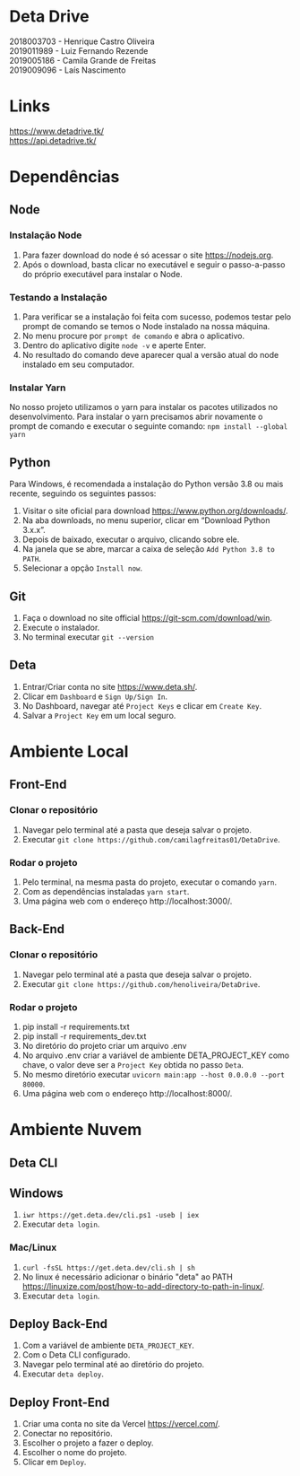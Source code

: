 # Deta Drive
2018003703 - Henrique Castro Oliveira  
2019011989 - Luiz Fernando Rezende  
2019005186 - Camila Grande de Freitas  
2019009096 - Laís Nascimento  

# Links
https://www.detadrive.tk/  
https://api.detadrive.tk/

# Dependências
## Node
### Instalação Node
1. Para fazer download do node é só acessar o site https://nodejs.org.
1. Após o download, basta clicar no executável e seguir o passo-a-passo do próprio executável para instalar o Node.

### Testando a Instalação
1. Para verificar se a instalação foi feita com sucesso, podemos testar pelo prompt de comando se temos o Node instalado na nossa máquina.
1. No menu procure por ``prompt de comando`` e abra o aplicativo.
1. Dentro do aplicativo digite ``node -v`` e aperte Enter.
1. No resultado do comando deve aparecer qual a versão atual do node instalado em seu computador.

### Instalar Yarn
No nosso projeto utilizamos o yarn para instalar os pacotes utilizados no desenvolvimento. Para instalar o yarn precisamos abrir novamente o prompt de comando e executar o seguinte comando:
``npm install --global yarn``

## Python
Para Windows, é recomendada a instalação do Python versão 3.8 ou mais recente, seguindo os seguintes passos:
1. Visitar o site oficial para download https://www.python.org/downloads/.
1. Na aba downloads, no menu superior, clicar em “Download Python 3.x.x”.
1. Depois de baixado, executar o arquivo, clicando sobre ele.
1. Na janela que se abre, marcar a caixa de seleção ``Add Python 3.8 to PATH``.
1. Selecionar a opção ``Install now``.

## Git
1. Faça o download no site official https://git-scm.com/download/win.
1. Execute o instalador.
1. No terminal executar ``git --version``

## Deta
1. Entrar/Criar conta no site https://www.deta.sh/.
1. Clicar em ``Dashboard`` e ``Sign Up/Sign In``.
1. No Dashboard, navegar até ``Project Keys`` e clicar em ``Create Key``.
1. Salvar a ``Project Key`` em um local seguro.

# Ambiente Local
## Front-End
### Clonar o repositório
1. Navegar pelo terminal até a pasta que deseja salvar o projeto.
1. Executar ``git clone https://github.com/camilagfreitas01/DetaDrive``.

### Rodar o projeto
1. Pelo terminal, na mesma pasta do projeto, executar o comando ``yarn``.
1. Com as dependências instaladas ``yarn start``.
1. Uma página web com o endereço http://localhost:3000/.

## Back-End
### Clonar o repositório
1. Navegar pelo terminal até a pasta que deseja salvar o projeto.
1. Executar ``git clone https://github.com/henoliveira/DetaDrive``.

### Rodar o projeto
1. pip install -r requirements.txt
1. pip install -r requirements_dev.txt
1. No diretório do projeto criar um arquivo .env
1. No arquivo .env criar a variável de ambiente DETA_PROJECT_KEY como chave, o valor deve ser a ``Project Key`` obtida no passo ``Deta``.
1. No mesmo diretório executar ``uvicorn main:app --host 0.0.0.0 --port 80000``.
1. Uma página web com o endereço http://localhost:8000/.

# Ambiente Nuvem
## Deta CLI

## Windows
1. ``iwr https://get.deta.dev/cli.ps1 -useb | iex``
1. Executar ``deta login``.

### Mac/Linux
1. ``curl -fsSL https://get.deta.dev/cli.sh | sh``
1. No linux é necessário adicionar o binário "deta" ao PATH https://linuxize.com/post/how-to-add-directory-to-path-in-linux/.
1. Executar ``deta login``.

## Deploy Back-End
1. Com a variável de ambiente ``DETA_PROJECT_KEY``.
1. Com o Deta CLI configurado.
1. Navegar pelo terminal até ao diretório do projeto.
1. Executar ``deta deploy``.

## Deploy Front-End
1. Criar uma conta no site da Vercel https://vercel.com/.
1. Conectar no repositório.
1. Escolher o projeto a fazer o deploy.
1. Escolher o nome do projeto.
1. Clicar em ``Deploy``.
